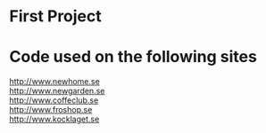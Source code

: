First Project
=====

Code used on the following sites
=====


http://www.newhome.se <br/>
http://www.newgarden.se <br/>
http://www.coffeclub.se <br/>
http://www.froshop.se <br/>
http://www.kocklaget.se <br/>
